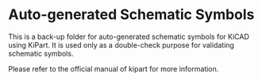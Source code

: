 # Auto-generated Schematic Symbols 

This is a back-up folder for auto-generated schematic symbols for KiCAD using KiPart. It is used only as a double-check purpose for validating schematic symbols.

Please refer to the official manual of kipart for more information.
